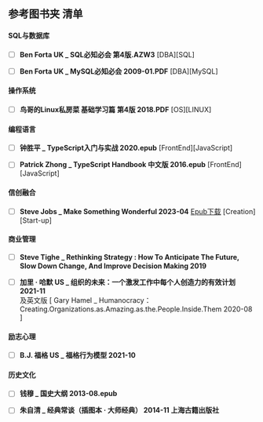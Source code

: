 ## 参考图书夹 清单

#### SQL与数据库
- [ ]  __Ben Forta  UK _ SQL必知必会  第4版.AZW3__   [DBA][SQL]   
- [ ]  __Ben Forta  UK _ MySQL必知必会   2009-01.PDF__  [DBA][MySQL]  


#### 操作系统
- [ ]  __鸟哥的Linux私房菜 基础学习篇 第4版  2018.PDF__  [OS][LINUX]         


#### 编程语言   
- [ ]  __钟胜平 _ TypeScript入门与实战 2020.epub__  [FrontEnd][JavaScript]    
- [ ]  __Patrick Zhong _ TypeScript Handbook 中文版  2016.epub__    [FrontEnd][JavaScript]    


#### 信创融合    
- [ ]  __Steve Jobs  _ Make Something Wonderful   2023-04__   [Epub下载](https://ipfs.filebase.io/ipfs/QmVSWdK8aaKsB4AbN6GFbFkKcJvNKpvWUqzP4Y96H7UxZ4)   [Creation][Start-up]


#### 商业管理    
- [ ]  __Steve Tighe _ Rethinking Strategy : How To Anticipate The Future, Slow Down Change, And Improve Decision Making  2019__      
- [ ]  __加里 · 哈默  US _ 组织的未来：一个激发工作中每个人创造力的有效计划   2021-11__      
   及英文版 [ Gary Hamel _ Humanocracy：Creating.Organizations.as.Amazing.as.the.People.Inside.Them   2020-08 ]     


#### 励志心理
- [ ]  __B.J. 福格  US _ 福格行为模型   2021-10__    


#### 历史文化  
- [ ]  __钱穆 _ 国史大纲 2013-08.epub__   
- [ ]  __朱自清 _ 经典常谈（插图本 · 大师经典） 2014-11 上海古籍出版社__   


